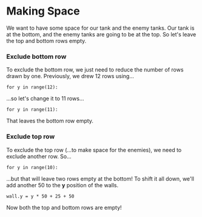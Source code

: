 Making Space
===
We want to have some space for our tank and the enemy tanks. Our tank is at the bottom, and the enemy tanks are going to be at the top. So let's leave the top and bottom rows empty.

### Exclude bottom row
To exclude the bottom row, we just need to reduce the number of rows drawn by one. Previously, we drew 12 rows using...

```for y in range(12):```

...so let's change it to 11 rows...

```for y in range(11):```

That leaves the bottom row empty.

### Exclude top row
To exclude the top row (...to make space for the enemies), we need to exclude another row. So...

```for y in range(10):```

...but that will leave two rows empty at the bottom! To shift it all down, we'll add another 50 to the **y** position of the walls.

```wall.y = y * 50 + 25 + 50```

Now both the top and bottom rows are empty!